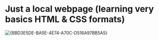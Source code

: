 # Just a local webpage (learning very basics HTML & CSS formats)
![{BBD3E5DE-BA5E-4E74-A70C-D516A97BB5A5}](https://github.com/user-attachments/assets/1e0907b0-86cb-44ac-84fb-c4aad789e1c7)

